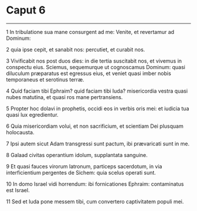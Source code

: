 # Caput 6

***

1 In tribulatione sua mane consurgent ad me: Venite, et revertamur ad Dominum:

2 quia ipse cepit, et sanabit nos: percutiet, et curabit nos.

3 Vivificabit nos post duos dies: in die tertia suscitabit nos, et vivemus in conspectu eius. Sciemus, sequemurque ut cognoscamus Dominum: quasi diluculum præparatus est egressus eius, et veniet quasi imber nobis temporaneus et serotinus terræ.

4 Quid faciam tibi Ephraim? quid faciam tibi Iuda? misericordia vestra quasi nubes matutina, et quasi ros mane pertransiens.

5 Propter hoc dolavi in prophetis, occidi eos in verbis oris mei: et iudicia tua quasi lux egredientur.

6 Quia misericordiam volui, et non sacrificium, et scientiam Dei plusquam holocausta.

7 Ipsi autem sicut Adam transgressi sunt pactum, ibi prævaricati sunt in me.

8 Galaad civitas operantium idolum, supplantata sanguine.

9 Et quasi fauces virorum latronum, particeps sacerdotum, in via interficientium pergentes de Sichem: quia scelus operati sunt.

10 In domo Israel vidi horrendum: ibi fornicationes Ephraim: contaminatus est Israel.

11 Sed et Iuda pone messem tibi, cum convertero captivitatem populi mei.


